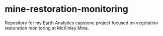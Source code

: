 # mine-restoration-monitoring
Repository for my Earth Analytics capstone project focused on vegetation restoration monitoring at McKinley Mine.
